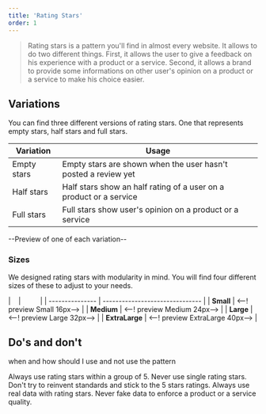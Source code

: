 ```yaml
---
title: 'Rating Stars'
order: 1
---
```


> Rating stars is a pattern you'll find in almost every website. It allows to do two different things. First, it allows the user to give a feedback on his experience with a product or a service. Second, it allows a brand to provide some informations on other user's opinion on a product or a service to make his choice easier.

<preview path="src/pages/Components/RatingStars/previews/RatingStars" nude="true"></preview>

## Variations

You can find three different versions of rating stars. One that represents empty stars, half stars and full stars.

| Variation       | Usage                                                              |
| --------------- | ------------------------------------------------------------------ |
| Empty stars     | Empty stars are shown when the user hasn't posted a review yet     |
| Half stars      | Half stars show an half rating of a user on a product or a service |
| Full stars      | Full stars show user's opinion on a product or a service           |

--Preview of one of each variation--
<preview path="src/pages/Components/RatingStars/previews/RatingStars" nude="true"></preview>

### Sizes

We designed rating stars with modularity in mind. You will find four different sizes of these to adjust to your needs.

|                 |                                 |
| --------------- | ------------------------------- |
| **Small**       | <--! preview Small 16px-->      |
| **Medium**      | <--! preview Medium 24px-->     |
| **Large**       | <--! preview Large 32px-->      |
| **ExtraLarge**  | <--! preview ExtraLarge 40px--> |

## Do's and don't

when and how should I use and not use the pattern

<hintitem>
  Always use rating stars within a group of 5.
</hintitem>
<hintitem dont="true">
  Never use single rating stars.
</hintitem>
<hintitem dont="true">
  Don't try to reinvent standards and stick to the 5 stars ratings.
</hintitem>
<hintitem dont="true">
  Always use real data with rating stars. Never fake data to enforce a product or a service quality.
</hintitem>
